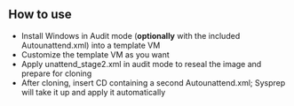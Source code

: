 ## How to use

- Install Windows in Audit mode (**optionally** with the included Autounattend.xml) into a template VM
- Customize the template VM as you want
- Apply unattend_stage2.xml in audit mode to reseal the image and prepare for cloning
- After cloning, insert CD containing a second Autounattend.xml; Sysprep will take it up and apply it automatically
